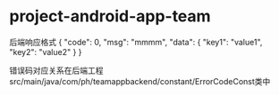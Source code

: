 # project-android-app-team

后端响应格式
{
	"code": 0,
	"msg": "mmmm",
	"data": {
		"key1": "value1",
		"key2": "value2"
	}
}

错误码对应关系在后端工程src/main/java/com/ph/teamappbackend/constant/ErrorCodeConst类中